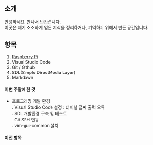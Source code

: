 ---
---

## 소개
안녕하세요. 만나서 반갑습니다.  
이곳은 제가 소소하게 얻은 지식을 정리하거나, 기억하기 위해서 만든 공간입니다.  


## 항목
1. [Raspberry Pi](./raspberrypi5.md)
2. Visual Studio Code
3. Git / Github
4. SDL(Simple DirectMedia Layer)
5. Markdown


#### 이번 주말에 한 것

- 프로그래밍 개발 환경  
  . Visual Studio Code 설정 : 터미널 글씨 출력 오류  
  . SDL 개발환경 구축 및 테스트  
  . Git SSH 연동  
  . vim-gui-common 설치  

#### 이전 항목




